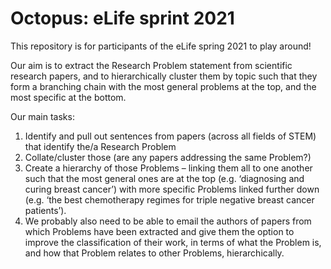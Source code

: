 # Octopus: eLife sprint 2021
This repository is for participants of the eLife spring 2021 to play around!



Our aim is to extract the Research Problem statement from scientific research papers, and to hierarchically cluster them by topic such that they form a branching chain with the most general problems at the top, and the most specific at the bottom.



Our main tasks:

1. Identify and pull out sentences from papers (across all fields of STEM) that identify the/a Research Problem
2. Collate/cluster those (are any papers addressing the same Problem?)
3. Create a hierarchy of those Problems – linking them all to one another such that the most general ones are at the top (e.g. ‘diagnosing and curing breast cancer’) with more specific Problems linked further down (e.g. ‘the best chemotherapy regimes for triple negative breast cancer patients’).
4. We probably also need to be able to email the authors of papers from which Problems have been extracted and give them the option to improve the classification of their work, in terms of what the Problem is, and how that Problem relates to other Problems, hierarchically.

